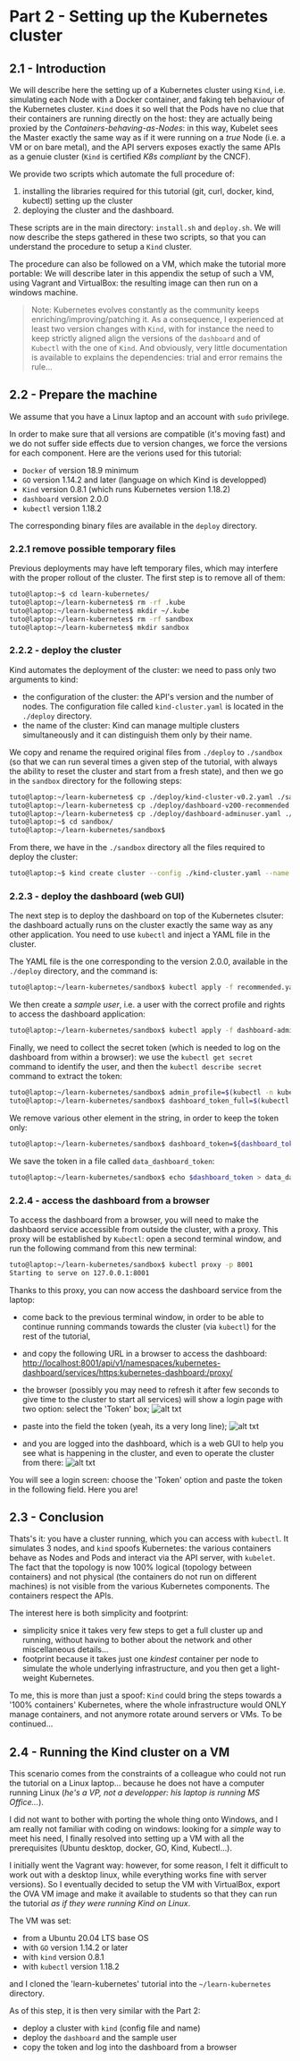 # Part 2 - Setting up the Kubernetes cluster


## 2.1 - Introduction

We will describe here the setting up of a Kubernetes cluster using `Kind`, i.e. simulating each Node with a Docker container, and faking teh behaviour of the Kubernetes cluster. `Kind` does it so well that the Pods have no clue that their containers are running directly on the host: they are actually being proxied by the *Containers-behaving-as-Nodes*: in this way, Kubelet sees the Master exactly the same way as if it were running on a *true* Node (i.e. a VM or on bare metal), and the API servers exposes exactly the same APIs as a genuie cluster (`Kind` is certified *K8s compliant* by the CNCF).

We provide two scripts which automate the full procedure of:

1. installing the libraries required for this tutorial (git, curl, docker, kind, kubectl) setting up the cluster
2. deploying the cluster and the dashboard.

These scripts are in the main directory: `install.sh` and `deploy.sh`. We will now describe the steps gathered in these two scripts, so that you can understand the procedure to setup a `Kind` cluster.

The procedure can also be followed on a VM, which make the tutorial more portable: We will describe later in this appendix the setup of such a VM, using Vagrant and VirtualBox: the resulting image can then run on a windows machine.

> Note: Kubernetes evolves constantly as the community keeps enriching/improving/patching it. As a consequence, I experienced  at least two version changes with `Kind`, with for instance the need to keep strictly aligned align the versions of the `dashboard` and of `Kubectl` with the one of `Kind`. And obviously, very little documentation is available to explains the dependencies: trial and error remains the rule...

## 2.2 - Prepare the machine

We assume that you have a Linux laptop and an account with `sudo` privilege.

In order to make sure that all versions are compatible (it's moving fast) and we do not suffer side effects due to version changes, we force the versions for each component. Here are the verions used for this tutorial:

* `Docker` of version 18.9 minimum
* `GO` version 1.14.2 and later (language on which Kind is developped)
* `Kind` version 0.8.1 (which runs Kubernetes version 1.18.2)
* `dashboard` version 2.0.0
* `kubectl` version 1.18.2

The corresponding binary files are available in the `deploy` directory.

### 2.2.1 remove possible temporary files

Previous deployments may have left temporary files, which may interfere with the proper rollout of the cluster. The first step is to remove all of them:

```bash
tuto@laptop:~$ cd learn-kubernetes/
tuto@laptop:~/learn-kubernetes$ rm -rf .kube
tuto@laptop:~/learn-kubernetes$ mkdir ~/.kube
tuto@laptop:~/learn-kubernetes$ rm -rf sandbox
tuto@laptop:~/learn-kubernetes$ mkdir sandbox
```


### 2.2.2 - deploy the cluster

Kind automates the deployment of the cluster: we need to pass only two arguments to kind:

* the configuration of the cluster: the API's version and the number of nodes. The configuration file called `kind-cluster.yaml` is located in the `./deploy` directory.
* the name of the cluster: Kind can manage multiple clusters simultaneously and it can distinguish them only by their name.

We copy and rename the required original files from `./deploy` to `./sandbox` (so that we can run several times a given step of the tutorial, with always the ability to reset the cluster and start from a fresh state), and then we go in the `sandbox` directory for the following steps:

```bash
tuto@laptop:~/learn-kubernetes$ cp ./deploy/kind-cluster-v0.2.yaml ./sandbox/kind-cluster.yaml
tuto@laptop:~/learn-kubernetes$ cp ./deploy/dashboard-v200-recommended.yaml ./sandbox/recommended.yaml
tuto@laptop:~/learn-kubernetes$ cp ./deploy/dashboard-adminuser.yaml ./sandbox/dashboard-adminuser.yaml
tuto@laptop:~$ cd sandbox/
tuto@laptop:~/learn-kubernetes/sandbox$
```

From there, we have in the `./sandbox` directory all the files required to deploy the cluster:

```bash
tuto@laptop:~$ kind create cluster --config ./kind-cluster.yaml --name k8s-tuto
```

### 2.2.3 - deploy the dashboard (web GUI)

The next step is to deploy the dashboard on top of the Kubernetes clsuter: the dashboard actually runs on the cluster exactly the same way as any other application. You need to use `kubectl` and inject a YAML file in the cluster.

The YAML file is the one corresponding to the version 2.0.0, available in the `./deploy` directory, and the command is:

```bash
tuto@laptop:~/learn-kubernetes/sandbox$ kubectl apply -f recommended.yaml
```

We then create a *sample user*, i.e. a user with the correct profile and rights to access the dashboard application:

```bash
tuto@laptop:~/learn-kubernetes/sandbox$ kubectl apply -f dashboard-adminuser.yaml
```

Finally, we need to collect the secret token (which is needed to log on the dashboard from within a browser): we use the `kubectl get secret` command to identify the user, and then the `kubectl describe secret` command to extract the token:

```bash
tuto@laptop:~/learn-kubernetes/sandbox$ admin_profile=$(kubectl -n kubernetes-dashboard get secret | grep admin-user | awk '{print $1}')
tuto@laptop:~/learn-kubernetes/sandbox$ dashboard_token_full=$(kubectl -n kubernetes-dashboard describe secret $admin_profile | grep "token: ")
```
We remove various other element in the string, in order to keep the token only:

```bash
tuto@laptop:~/learn-kubernetes/sandbox$ dashboard_token=${dashboard_token_full#"token: "}
```

We save the token in a file called `data_dashboard_token`:

```bash
tuto@laptop:~/learn-kubernetes/sandbox$ echo $dashboard_token > data_dashboard_token
```

### 2.2.4 - access the dashboard from a browser

To access the dashboard from a browser, you will need to make the dashbaord service accessible from outside the cluster, with a proxy. This proxy will be established by `Kubectl`: open a second terminal window, and run the following command from this new terminal:

```bash
tuto@laptop:~/learn-kubernetes/sandbox$ kubectl proxy -p 8001
Starting to serve on 127.0.0.1:8001
```

Thanks to this proxy, you can now access the dashboard service from the laptop:
* come back to the previous terminal window, in order to be able to continue running commands towards the cluster (via `kubectl`) for the rest of the tutorial,
* and copy the following URL in a browser to access the dashboard:
  [http://localhost:8001/api/v1/namespaces/kubernetes-dashboard/services/https:kubernetes-dashboard:/proxy/](http://localhost:8001/api/v1/namespaces/kubernetes-dashboard/services/https:kubernetes-dashboard:/proxy/)

* the browser (possibly you may need to refresh it after few seconds to give time to the cluster to start all services) will show a login page with two option: select the 'Token' box;
![alt txt](./images/tuto-2-dashboard-login-1.png "Dashboard login page")
* paste into the field the token (yeah, its a very long line);
![alt txt](./images/tuto-2-dashboard-login-2.png "Dashboard login page - fill the token")
* and you are logged into the dashboard, which is a web GUI to help you see what is happening in the cluster, and even to operate the cluster from there:
![alt txt](./images/tuto-2-dashboard-overview-1.png "Dashboard - overview of the cluster)")

You will see a login screen: choose the 'Token' option and paste the token in the following field. Here you are!


## 2.3 - Conclusion

Thats's it: you have a cluster running, which you can access with `kubectl`. It simulates 3 nodes, and `kind` spoofs Kubernetes: the various containers behave as Nodes and Pods and interact via the API server, with `kubelet`. The fact that the topology is now 100% logical (topology between containers) and not physical (the containers do not run on different machines) is not visible from the various Kubernetes components. The containers respect the APIs.

The interest here is both simplicity and footprint:
* simplicity snice it takes very few steps to get a full cluster up and running, without having to bother about the network and other miscellaneous details...
* footprint because it takes just one *kindest* container per node to simulate the whole underlying infrastructure, and you then get a light-weight Kubernetes.

To me, this is more than just a spoof: `Kind` could bring the steps towards a '100% containers' Kubernetes, where the whole infrastructure would ONLY manage containers, and not anymore rotate around servers or VMs. To be continued...



## 2.4 - Running the Kind cluster on a VM

This scenario comes from the constraints of a colleague who could not run the tutorial on a Linux laptop... because he does not have a computer running Linux (*he's a VP, not a developper: his laptop is running MS Office...*).

I did not want to bother with porting the whole thing onto Windows, and I am really not familiar with coding on windows: looking for a *simple* way to meet his need, I finally resolved into setting up a VM with all the prerequisites (Ubuntu desktop, docker, GO, Kind, Kubectl...).

I initially went the Vagrant way: however, for some reason, I felt it difficult to work out with a desktop linux, while everything works fine with server versions). So I eventually decided to setup the VM with VirtualBox, export the OVA VM image and make it available to students so that they can run the tutorial *as if they were running Kind on Linux*.

The VM was set:
* from a Ubuntu 20.04 LTS base OS
* with `GO` version 1.14.2 or later
* with `kind` version 0.8.1
* with `kubectl` version 1.18.2

and I cloned the 'learn-kubernetes' tutorial into the `~/learn-kubernetes` directory.

As of this step, it is then very similar with the Part 2:
* deploy a cluster with `kind` (config file and name)
* deploy the `dashboard` and the sample user
* copy the token and log into the dashboard from a browser
